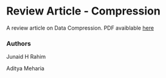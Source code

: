 # Review Article - Compression

A review article on Data Compression. PDF avaiblable [here](paper.pdf)


### Authors

Junaid H Rahim

Aditya Meharia
